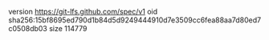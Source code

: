 version https://git-lfs.github.com/spec/v1
oid sha256:15bf8695ed790d1b84d5d9249444910d7e3509cc6fea88aa7d80ed7c0508db03
size 114779
